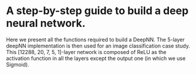 # A step-by-step guide to build a deep neural network.

Here we present all the functions required to build a DeepNN. The 5-layer deepNN implementation is then used for an image classification
case study. This [12288, 20, 7, 5, 1]-layer network is composed of ReLU as the activation function in all the layers except the output one 
(in which we use Sigmoid).
